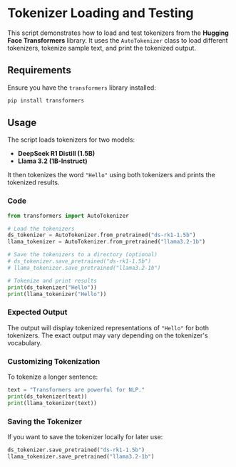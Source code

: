 
# Tokenizer Loading and Testing  

This script demonstrates how to load and test tokenizers from the **Hugging Face Transformers** library. It uses the `AutoTokenizer` class to load different tokenizers, tokenize sample text, and print the tokenized output.

## Requirements  

Ensure you have the `transformers` library installed:  

```bash
pip install transformers
```

## Usage  

The script loads tokenizers for two models:  

- **DeepSeek R1 Distill (1.5B)**  
- **Llama 3.2 (1B-Instruct)**  

It then tokenizes the word `"Hello"` using both tokenizers and prints the tokenized results.

### Code  

```python
from transformers import AutoTokenizer

# Load the tokenizers
ds_tokenizer = AutoTokenizer.from_pretrained("ds-rk1-1.5b")
llama_tokenizer = AutoTokenizer.from_pretrained("llama3.2-1b")

# Save the tokenizers to a directory (optional)
# ds_tokenizer.save_pretrained("ds-rk1-1.5b")
# llama_tokenizer.save_pretrained("llama3.2-1b")

# Tokenize and print results
print(ds_tokenizer("Hello"))
print(llama_tokenizer("Hello"))
```

### Expected Output  

The output will display tokenized representations of `"Hello"` for both tokenizers. The exact output may vary depending on the tokenizer's vocabulary.

### Customizing Tokenization  

To tokenize a longer sentence:  

```python
text = "Transformers are powerful for NLP."
print(ds_tokenizer(text))
print(llama_tokenizer(text))
```

### Saving the Tokenizer  

If you want to save the tokenizer locally for later use:  

```python
ds_tokenizer.save_pretrained("ds-rk1-1.5b")
llama_tokenizer.save_pretrained("llama3.2-1b")
```
